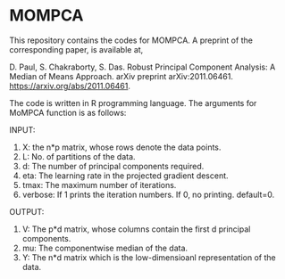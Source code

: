 # MOMPCA
This repository contains the codes for MOMPCA. A preprint of the corresponding paper, is available at,

 D. Paul, S. Chakraborty, S. Das. Robust Principal Component Analysis: A Median of Means Approach. arXiv preprint 	arXiv:2011.06461. https://arxiv.org/abs/2011.06461.
 
The code is written in R programming language. The arguments for MoMPCA function is as follows:

INPUT:
1. X: the n*p matrix, whose rows denote the data points.
2. L: No. of partitions of the data.
3. d: The number of principal components required.
4. eta: The learning rate in the projected gradient descent.
5. tmax: The maximum number of iterations.
6. verbose: If 1 prints the iteration numbers. If 0, no printing. default=0.

OUTPUT:
1. V: The p*d matrix, whose columns contain the first d principal components.
2. mu: The componentwise median of the data.
3. Y: The n*d matrix which is the low-dimensioanl representation of the data.

